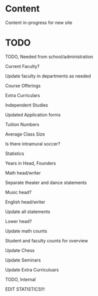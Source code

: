Content
============================
Content in-progress for new site

TODO
============================

TODO, Needed from school/administration

Current Faculty?

Update faculty in departments as needed

Course Offerings

Extra Curriculars

Independent Studies

Updated Application forms

Tuition Numbers

Average Class Size

Is there intramural soccer?

Statistics

Years in Head, Founders

Math head/writer

Separate theater and dance statements

Music head?

English head/writer

Update all statements

Lower head?

Update math counts

Student and faculty counts for overview

Update Chess

Update Seminars

Update Extra Curriculuars


TODO, Internal

EDIT STATISTICS!!!
